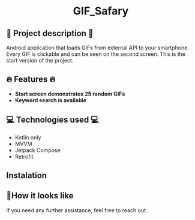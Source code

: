<h1 align="center">GIF_Safary</h1>

## :pencil: Project description :pencil:
Android application that loads GIFs from external API to your smartphone. Every GIF is clickable and can be seen on the second screen.  This is the start version of the project. 
## :fire: Features :fire:
+ **Start screen demonstrates 25 random GIFs**
+ **Keyword search is available**
## :computer: Technologies used :computer:
+ Kotlin only
+ MVVM
+ Jetpack Compose
+ Retrofit
## Instalation ##

## :eyes:How it looks like


If you need any further assistance, feel free to reach out.
